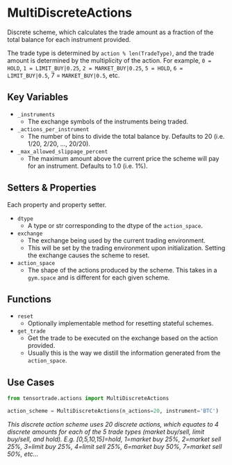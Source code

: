 # MultiDiscreteActions

Discrete scheme, which calculates the trade amount as a fraction of the total balance for each instrument provided.

The trade type is determined by `action % len(TradeType)`, and the trade amount is determined by the multiplicity of the action.
For example, `0 = HOLD`, `1 = LIMIT_BUY|0.25`, `2 = MARKET_BUY|0.25`, `5 = HOLD`, `6 = LIMIT_BUY|0.5`, 7 = `MARKET_BUY|0.5`, etc.

## Key Variables

- `_instruments`
  - The exchange symbols of the instruments being traded.
- `_actions_per_instrument`
  - The number of bins to divide the total balance by. Defaults to 20 (i.e. 1/20, 2/20, ..., 20/20).
- `_max_allowed_slippage_percent`
  - The maximum amount above the current price the scheme will pay for an instrument. Defaults to 1.0 (i.e. 1%).

## Setters & Properties

Each property and property setter.

- `dtype`
  - A type or str corresponding to the dtype of the `action_space`.
- `exchange`
  - The exchange being used by the current trading environment.
  - This will be set by the trading environment upon initialization. Setting the exchange causes the scheme to reset.
- `action_space`
  - The shape of the actions produced by the scheme. This takes in a `gym.space` and is different for each given scheme.

## Functions

- `reset`
  - Optionally implementable method for resetting stateful schemes.
- `get_trade`
  - Get the trade to be executed on the exchange based on the action provided.
  - Usually this is the way we distill the information generated from the `action_space`.

## Use Cases

```py
from tensortrade.actions import MultiDiscreteActions

action_scheme = MultiDiscreteActions(n_actions=20, instrument='BTC')
```

_This discrete action scheme uses 20 discrete actions, which equates to 4 discrete amounts for each of the 5 trade types (market buy/sell, limit buy/sell, and hold). E.g. [0,5,10,15]=hold, 1=market buy 25%, 2=market sell 25%, 3=limit buy 25%, 4=limit sell 25%, 6=market buy 50%, 7=market sell 50%, etc…_
